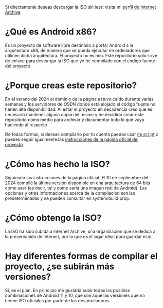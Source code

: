 Si directamente deseas descargar la ISO sin leer: visita mi [perfil de Internet Archive](https://archive.org/details/@deboniet).

# ¿Qué es Android x86?

Es un proyecto de software libre destinado a portar Android a la arquitectura x86, de manera que se pueda ejecutar en ordenadores que utilicen dicha arquitectura. El proyecto no es mío. Este repositorio solo sirve de enlace para descargar la ISO que yo he compilado con el código fuente del proyecto.

# ¿Porque creas este repositorio?

En el verano del 2024 el dominio de la página estuvo caído durante varias semanas y los servidores de OSDN donde está alojado el código fuente no tienen alta disponibilidad. Al estar el proyecto en decadencia creo que es necesario mantener alguna copia del mismo y he decidido crear este repositorio como medio para archivar y documentar todo lo que vaya haciendo al respecto.

De todas formas, si deseas compilarlo por tu cuenta puedes usar [mi script](https://github.com/deboniet/scripts-bash/blob/main/androidx86build.sh) o puedes seguir igualmente las [instrucciones de la página oficial del proyecto](https://www.android-x86.org/source.html).

# ¿Cómo has hecho la ISO?

Siguiendo las instrucciones de la página oficial. El 10 de septiembre del 2024 compilé la última versión disponible en una arquitectura de 64 bits como user (es decir, tal y como sería una imagen real de Android). Las opciones y otras informaciones acerca de la compilación son las predeterminadas y se pueden consultar en system/build.prop.

# ¿Cómo obtengo la ISO?

La ISO ha sido subida a Internet Archive, una organización que se dedica a la preservación de Internet, por lo que es el lugar ideal para guardar esto.

# Hay diferentes formas de compilar el proyecto, ¿se subirán más versiones?

Sí, es el plan. En principio me gustaría subir todas las posibles combinaciones de Android 11 y 10, que son aquellas versiones que no tienen ISO oficiales por parte de los desarrolladores.
